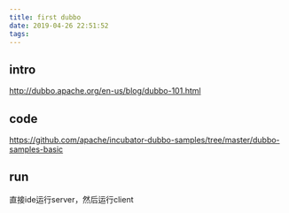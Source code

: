 ```yaml
---
title: first dubbo
date: 2019-04-26 22:51:52
tags:
---
```


## intro
http://dubbo.apache.org/en-us/blog/dubbo-101.html

## code
https://github.com/apache/incubator-dubbo-samples/tree/master/dubbo-samples-basic

## run
直接ide运行server，然后运行client